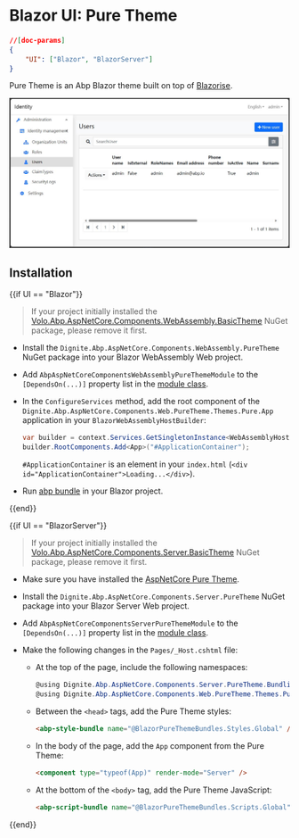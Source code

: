 # Blazor UI: Pure Theme

```json
//[doc-params]
{
    "UI": ["Blazor", "BlazorServer"]
}
```

Pure Theme is an Abp Blazor theme built on top of [Blazorise](https://blazorise.com/).

![Blazor Pure Theme](images/blazor-puretheme.jpg)

## Installation

{{if UI == "Blazor"}}

> If your project initially installed the [Volo.Abp.AspNetCore.Components.WebAssembly.BasicTheme](https://www.nuget.org/packages/Volo.Abp.AspNetCore.Components.WebAssembly.BasicTheme) NuGet package, please remove it first.

* Install the `Dignite.Abp.AspNetCore.Components.WebAssembly.PureTheme` NuGet package into your Blazor WebAssembly Web project.
* Add `AbpAspNetCoreComponentsWebAssemblyPureThemeModule` to the `[DependsOn(...)]` property list in the [module class](https://docs.abp.io/en/abp/latest/Module-Development-Basics).
* In the `ConfigureServices` method, add the root component of the `Dignite.Abp.AspNetCore.Components.Web.PureTheme.Themes.Pure.App` application in your `BlazorWebAssemblyHostBuilder`:

    ```csharp
    var builder = context.Services.GetSingletonInstance<WebAssemblyHostBuilder>();
    builder.RootComponents.Add<App>("#ApplicationContainer");
    ```

    `#ApplicationContainer` is an element in your `index.html` (`<div id="ApplicationContainer">Loading...</div>`).

* Run [abp bundle](https://docs.abp.io/en/abp/latest/CLI#bundle) in your Blazor project.

{{end}}

{{if UI == "BlazorServer"}}

> If your project initially installed the [Volo.Abp.AspNetCore.Components.Server.BasicTheme](https://www.nuget.org/packages/Volo.Abp.AspNetCore.Components.Server.BasicTheme) NuGet package, please remove it first.

* Make sure you have installed the [AspNetCore Pure Theme](../AspNetCore-Pure-Theme.md).

* Install the `Dignite.Abp.AspNetCore.Components.Server.PureTheme` NuGet package into your Blazor Server Web project.

* Add `AbpAspNetCoreComponentsServerPureThemeModule` to the `[DependsOn(...)]` property list in the [module class](https://docs.abp.io/en/abp/latest/Module-Development-Basics).

* Make the following changes in the `Pages/_Host.cshtml` file:
  * At the top of the page, include the following namespaces:

    ```csharp
    @using Dignite.Abp.AspNetCore.Components.Server.PureTheme.Bundling
    @using Dignite.Abp.AspNetCore.Components.Web.PureTheme.Themes.Pure
    ```

  * Between the `<head>` tags, add the Pure Theme styles:

    ```html
    <abp-style-bundle name="@BlazorPureThemeBundles.Styles.Global" />
    ```

  * In the body of the page, add the `App` component from the Pure Theme:

    ```html
    <component type="typeof(App)" render-mode="Server" />
    ```

  * At the bottom of the `<body>` tag, add the Pure Theme JavaScript:

    ```html
    <abp-script-bundle name="@BlazorPureThemeBundles.Scripts.Global" />
    ```

{{end}}
